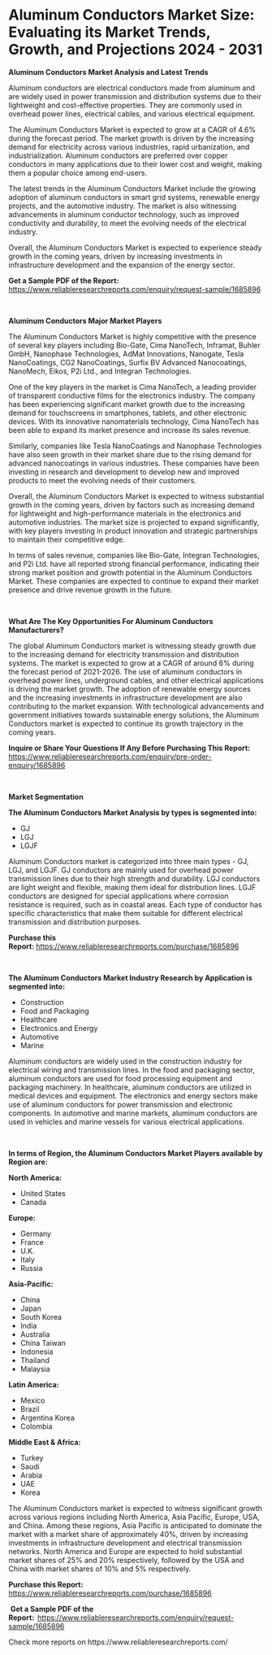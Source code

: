 <p><h1>Aluminum Conductors Market Size: Evaluating its Market Trends, Growth, and Projections 2024 - 2031</h1></p><p><strong>Aluminum Conductors Market Analysis and Latest Trends</strong></p>
<p><p>Aluminum conductors are electrical conductors made from aluminum and are widely used in power transmission and distribution systems due to their lightweight and cost-effective properties. They are commonly used in overhead power lines, electrical cables, and various electrical equipment.</p><p>The Aluminum Conductors Market is expected to grow at a CAGR of 4.6% during the forecast period. The market growth is driven by the increasing demand for electricity across various industries, rapid urbanization, and industrialization. Aluminum conductors are preferred over copper conductors in many applications due to their lower cost and weight, making them a popular choice among end-users.</p><p>The latest trends in the Aluminum Conductors Market include the growing adoption of aluminum conductors in smart grid systems, renewable energy projects, and the automotive industry. The market is also witnessing advancements in aluminum conductor technology, such as improved conductivity and durability, to meet the evolving needs of the electrical industry.</p><p>Overall, the Aluminum Conductors Market is expected to experience steady growth in the coming years, driven by increasing investments in infrastructure development and the expansion of the energy sector.</p></p>
<p><strong>Get a Sample PDF of the Report:&nbsp;</strong> <a href="https://www.reliableresearchreports.com/enquiry/request-sample/1685896">https://www.reliableresearchreports.com/enquiry/request-sample/1685896</a></p>
<p>&nbsp;</p>
<p><strong>Aluminum Conductors Major Market Players</strong></p>
<p><p>The Aluminum Conductors Market is highly competitive with the presence of several key players including Bio-Gate, Cima NanoTech, Inframat, Buhler GmbH, Nanophase Technologies, AdMat Innovations, Nanogate, Tesla NanoCoatings, CG2 NanoCoatings, Surfix BV Advanced Nanocoatings, NanoMech, Eikos, P2i Ltd., and Integran Technologies.</p><p>One of the key players in the market is Cima NanoTech, a leading provider of transparent conductive films for the electronics industry. The company has been experiencing significant market growth due to the increasing demand for touchscreens in smartphones, tablets, and other electronic devices. With its innovative nanomaterials technology, Cima NanoTech has been able to expand its market presence and increase its sales revenue.</p><p>Similarly, companies like Tesla NanoCoatings and Nanophase Technologies have also seen growth in their market share due to the rising demand for advanced nanocoatings in various industries. These companies have been investing in research and development to develop new and improved products to meet the evolving needs of their customers.</p><p>Overall, the Aluminum Conductors Market is expected to witness substantial growth in the coming years, driven by factors such as increasing demand for lightweight and high-performance materials in the electronics and automotive industries. The market size is projected to expand significantly, with key players investing in product innovation and strategic partnerships to maintain their competitive edge.</p><p>In terms of sales revenue, companies like Bio-Gate, Integran Technologies, and P2i Ltd. have all reported strong financial performance, indicating their strong market position and growth potential in the Aluminum Conductors Market. These companies are expected to continue to expand their market presence and drive revenue growth in the future.</p></p>
<p>&nbsp;</p>
<p><strong>What Are The Key Opportunities For Aluminum Conductors Manufacturers?</strong></p>
<p><p>The global Aluminum Conductors market is witnessing steady growth due to the increasing demand for electricity transmission and distribution systems. The market is expected to grow at a CAGR of around 6% during the forecast period of 2021-2026. The use of aluminum conductors in overhead power lines, underground cables, and other electrical applications is driving the market growth. The adoption of renewable energy sources and the increasing investments in infrastructure development are also contributing to the market expansion. With technological advancements and government initiatives towards sustainable energy solutions, the Aluminum Conductors market is expected to continue its growth trajectory in the coming years.</p></p>
<p><strong>Inquire or Share Your Questions If Any Before Purchasing This Report:</strong> <a href="https://www.reliableresearchreports.com/enquiry/pre-order-enquiry/1685896">https://www.reliableresearchreports.com/enquiry/pre-order-enquiry/1685896</a></p>
<p>&nbsp;</p>
<p><strong>Market Segmentation</strong></p>
<p><strong>The Aluminum Conductors Market Analysis by types is segmented into:</strong></p>
<p><ul><li>GJ</li><li>LGJ</li><li>LGJF</li></ul></p>
<p><p>Aluminum Conductors market is categorized into three main types - GJ, LGJ, and LGJF. GJ conductors are mainly used for overhead power transmission lines due to their high strength and durability. LGJ conductors are light weight and flexible, making them ideal for distribution lines. LGJF conductors are designed for special applications where corrosion resistance is required, such as in coastal areas. Each type of conductor has specific characteristics that make them suitable for different electrical transmission and distribution purposes.</p></p>
<p><strong>Purchase this Report:&nbsp;</strong><a href="https://www.reliableresearchreports.com/purchase/1685896">https://www.reliableresearchreports.com/purchase/1685896</a></p>
<p>&nbsp;</p>
<p><strong>The Aluminum Conductors Market Industry Research by Application is segmented into:</strong></p>
<p><ul><li>Construction</li><li>Food and Packaging</li><li>Healthcare</li><li>Electronics and Energy</li><li>Automotive</li><li>Marine</li></ul></p>
<p><p>Aluminum conductors are widely used in the construction industry for electrical wiring and transmission lines. In the food and packaging sector, aluminum conductors are used for food processing equipment and packaging machinery. In healthcare, aluminum conductors are utilized in medical devices and equipment. The electronics and energy sectors make use of aluminum conductors for power transmission and electronic components. In automotive and marine markets, aluminum conductors are used in vehicles and marine vessels for various electrical applications.</p></p>
<p>&nbsp;</p>
<p><strong>In terms of Region, the Aluminum Conductors Market Players available by Region are:</strong></p>
<p>
    <p> <strong> North America: </strong>
        <ul>
            <li>United States</li>
            <li>Canada</li>
        </ul>
        </p> 
    <p> <strong> Europe: </strong>
        <ul>
            <li>Germany</li>
            <li>France</li>
            <li>U.K.</li>
            <li>Italy</li>
            <li>Russia</li>
        </ul>
        </p> 
    <p> <strong> Asia-Pacific: </strong>
        <ul>
            <li>China</li>
            <li>Japan</li>
            <li>South Korea</li>
            <li>India</li>
            <li>Australia</li>
            <li>China Taiwan</li>
            <li>Indonesia</li>
            <li>Thailand</li>
            <li>Malaysia</li>
        </ul>
        </p> 
    <p> <strong> Latin America: </strong>
        <ul>
            <li>Mexico</li>
            <li>Brazil</li>
            <li>Argentina Korea</li>
            <li>Colombia</li>
        </ul>
        </p> 
    <p> <strong> Middle East & Africa: </strong>
        <ul>
            <li>Turkey</li>
            <li>Saudi</li>
            <li>Arabia</li>
            <li>UAE</li>
            <li>Korea</li>
        </ul>
    </p>
    </p>
<p><p>The Aluminum Conductors market is expected to witness significant growth across various regions including North America, Asia Pacific, Europe, USA, and China. Among these regions, Asia Pacific is anticipated to dominate the market with a market share of approximately 40%, driven by increasing investments in infrastructure development and electrical transmission networks. North America and Europe are expected to hold substantial market shares of 25% and 20% respectively, followed by the USA and China with market shares of 10% and 5% respectively.</p></p>
<p><strong>Purchase this Report: </strong><a href="https://www.reliableresearchreports.com/purchase/1685896">https://www.reliableresearchreports.com/purchase/1685896</a></p>
<p>&nbsp;<strong>Get a Sample PDF of the Report:&nbsp;&nbsp;</strong><a href="https://www.reliableresearchreports.com/enquiry/request-sample/1685896">https://www.reliableresearchreports.com/enquiry/request-sample/1685896</a></p>
<p><strong></strong></p>
<p>Check more reports on https://www.reliableresearchreports.com/</p>